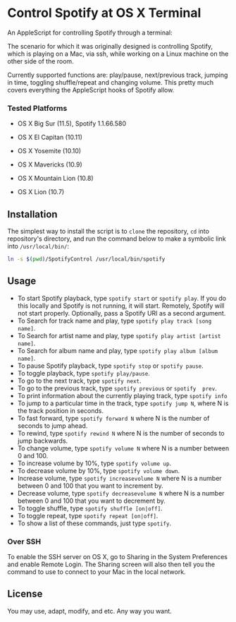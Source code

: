 # Control Spotify at OS X Terminal

An AppleScript for controlling Spotify through a terminal:

The scenario for which it was originally designed is controlling Spotify,
which is playing on a Mac, via ssh, while working on a Linux machine 
on the other side of the room.

Currently supported functions are: play/pause, next/previous 
track, jumping in time, toggling shuffle/repeat and changing volume.
This pretty much covers everything the AppleScript hooks of Spotify
allow.

### Tested Platforms

* OS X Big Sur (11.5), Spotify 1.1.66.580

* OS X El Capitan (10.11)
* OS X Yosemite (10.10)
* OS X Mavericks (10.9)
* OS X Mountain Lion (10.8)
* OS X Lion (10.7)

## Installation

The simplest way to install the script is to `clone` the repository, 
`cd` into repository's directory, and run the command below 
to make a symbolic link into `/usr/local/bin/`:

```bash
ln -s $(pwd)/SpotifyControl /usr/local/bin/spotify
```


## Usage

* To start Spotify playback, type `spotify start` or `spotify play`. 
If you do this locally and Spotify is not running, it will start. 
Remotely, Spotify will not start properly. Optionally, pass a Spotify URI as a second argument.
* To Search for track name and play, type `spotify play track [song name]`.
* To Search for artist name and play, type `spotify play artist [artist name]`.
* To Search for album name and play, type `spotify play album [album name]`.
* To pause Spotify playback, type `spotify stop` or `spotify pause`.
* To toggle playback, type `spotify play/pause`.
* To go to the next track, type `spotify next`.
* To go to the previous track, type `spotify previous` or `spotify 
prev`.
* To print information about the currently playing track, 
type `spotify info`
* To jump to a particular time in the track, type `spotify jump N`,
where N is the track position in seconds.
* To fast forward, type `spotify forward N` where N is the number of
seconds to jump ahead.
* To rewind, type `spotify rewind N` where N is the number of
seconds to jump backwards.
* To change volume, type `spotify volume N` where N is a number between
0 and 100.
* To increase volume by 10%, type `spotify volume up`.
* To decrease volume by 10%, type `spotify volume down`.
* Increase volume, type `spotify increasevolume N` where N is a number between
0 and 100 that you want to increment by.
* Decrease volume, type `spotify decreasevolume N` where N is a number between
0 and 100 that you want to decrement by.
* To toggle shuffle, type `spotify shuffle [on|off]`.
* To toggle repeat, type `spotify repeat [on|off]`.
* To show a list of these commands, just type `spotify`.

### Over SSH

To enable the SSH server on OS X, go to Sharing in the System Preferences
and enable Remote Login. The Sharing screen will also then tell you the
command to use to connect to your Mac in the local network.

## License

You may use, adapt, modify, and etc. Any way you want.
